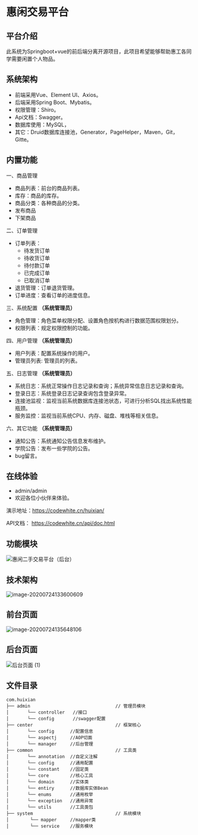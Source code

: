 # 惠闲交易平台

## 平台介绍

此系统为Springboot+vue的前后端分离开源项目，此项目希望能够帮助惠工各同学需要闲置个人物品。

## 系统架构

* 前端采用Vue、Element UI、Axios。
* 后端采用Spring Boot、Mybatis。
* 权限管理：Shiro。
* Api文档：Swagger。
* 数据库使用：MySQL，
* 其它：Druid数据库连接池，Generator，PageHelper，Maven，Git，Gitte。

## 内置功能

一、商品管理

- 商品列表：前台的商品列表。
- 库存：商品的库存。
- 商品分类：各种商品的分类。
- 发布商品
- 下架商品

二、订单管理

- 订单列表：
  - 待发货订单
  - 待收货订单
  - 待付款订单
  - 已完成订单
  - 已取消订单
- 退货管理：订单退货管理。
- 订单进度：查看订单的进度信息。

三、系统配置 **（系统管理员）**

- 角色管理：角色菜单权限分配、设置角色按机构进行数据范围权限划分。
- 权限列表：规定权限控制的功能。

四、用户管理 **（系统管理员）**

- 用户列表：配置系统操作的用户。
- 管理员列表: 管理员的列表。

五、日志管理 **（系统管理员）**

- 系统日志：系统正常操作日志记录和查询；系统异常信息日志记录和查询。
- 登录日志：系统登录日志记录查询包含登录异常。
- 连接池监视：监视当前系统数据库连接池状态，可进行分析SQL找出系统性能瓶颈。
- 服务监控：监视当前系统CPU、内存、磁盘、堆栈等相关信息。

六、其它功能 **（系统管理员）**

- 通知公告：系统通知公告信息发布维护。
- 学院公告：发布一些学院的公告。
- bug留言。

## 在线体验

- admin/admin
- 欢迎各位小伙伴来体验。

演示地址：https://codewhite.cn/huixian/

API文档：  https://codewhite.cn/api/doc.html

## 功能模块

![惠闲二手交易平台（后台）](https://codewhite.cn/img/惠闲二手交易平台（后台）.png)

## 技术架构

![image-20200724133600609](https://codewhite.cn/img/技术架构.png)

## 前台页面

![image-20200724135648106](https://codewhite.cn/img/前台页面.png)

## 后台页面

![后台页面 (1)](https://codewhite.cn/img/%E5%90%8E%E5%8F%B0%E9%A1%B5%E9%9D%A2%20.png)

## 文件目录

```properties
com.huixian 
├── admin                                // 管理员模块
│       └── controller   //接口
│       └── config       //swagger配置
├── center                               // 框架核心
│       └── config      //配置信息
│       └── aspectj     //AOP切面
│       └── manager     //后台管理
├── common                               // 工具类
│       └── annotation  //自定义注解
│       └── config      //通用配置
│       └── constant    //固定类
│       └── core        //核心工具
│       └── domain      //实体类
│       └── entiry      //数据库实体Bean
│       └── enums       //通用枚举
│       └── exception   //通用异常
│       └── utils   	//工具类包
├── system                               // 系统模块
│        └── mapper     //mapper类                         
│        └── service    //服务模块 
```

